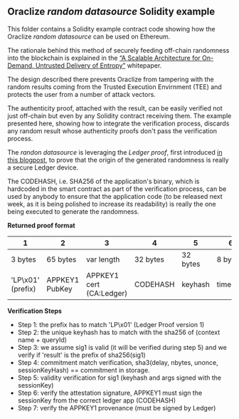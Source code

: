 ## Oraclize *random datasource* Solidity example


This folder contains a Solidity example contract code showing how the Oraclize *random datasource* can be used on Ethereum.

The rationale behind this method of securely feeding off-chain randomness into the blockchain is explained in the [“A Scalable Architecture for On-Demand, Untrusted Delivery of Entropy”](http://www.oraclize.it/papers/random_datasource-rev1.pdf) whitepaper.

The design described there prevents Oraclize from tampering with the random results coming from the Trusted Execution Envirnment (TEE) and protects the user from a number of attack vectors.

The authenticity proof, attached with the result, can be easily verified not just off-chain but even by any Solidity contract receiving them. The example presented here, showing how to integrate the verification process, discards any random result whose authenticity proofs don't pass the verification process.

The *randon datasource* is leveraging the *Ledger proof*, first introduced [in this blogpost](https://blog.oraclize.it/welcoming-our-brand-new-ledger-proof-649b9f098ccc), to prove that the origin of the generated randomness is really a secure Ledger device.

The CODEHASH, i.e. SHA256 of the application's binary, which is hardcoded in the smart contract as part of the verification process, can be used by anybody to ensure that the application code (to be released next week, as it is being polished to increase its readability) is really the one being executed to generate the randomness.




**Returned proof format**


| 1 | 2 | 3 | 4 | 5 | 6| 7 | 8 | 9 | 10 | 11 |
| ------------- |-------------| -----| ------------- |-------------| -----| ------------- |-------------| -----| ------------- |-------------|
| 3 bytes | 65 bytes | var length | 32 bytes | 32 bytes | 8 bytes | 1 byte | 32 bytes | var length | 65 bytes | var length |
| 'LP\x01' (prefix) | APPKEY1 PubKey | APPKEY1 cert (CA:Ledger) | CODEHASH | keyhash | timelock | Nbytes | user nonce | SessionKey sig | SessionPubKey |  attestation sig |



**Verification Steps**


- Step 1: the prefix has to match 'LP\x01' (Ledger Proof version 1)
- Step 2: the unique keyhash has to match with the sha256 of (context name + queryId)
- Step 3: we assume sig1 is valid (it will be verified during step 5) and we verify if 'result' is the prefix of sha256(sig1)
- Step 4: commitment match verification, sha3(delay, nbytes, unonce, sessionKeyHash) == commitment in storage.
- Step 5: validity verification for sig1 (keyhash and args signed with the sessionKey)
- Step 6: verify the attestation signature, APPKEY1 must sign the sessionKey from the correct ledger app (CODEHASH)
- Step 7: verify the APPKEY1 provenance (must be signed by Ledger)
